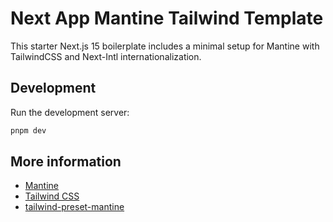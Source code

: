 # Next App Mantine Tailwind Template

This starter Next.js 15 boilerplate includes a minimal setup for Mantine with TailwindCSS and Next-Intl internationalization.

## Development

Run the development server:

```bash
pnpm dev
```

## More information

- [Mantine](https://mantine.dev/)
- [Tailwind CSS](https://tailwindcss.com/)
- [tailwind-preset-mantine](https://github.com/songkeys/tailwind-preset-mantine)
